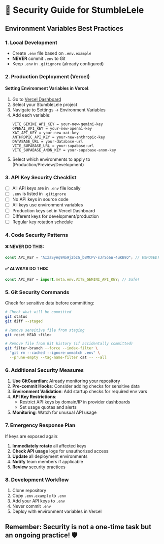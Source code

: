 # 🔐 Security Guide for StumbleLele

## Environment Variables Best Practices

### 1. **Local Development**
- Create `.env` file based on `.env.example`
- **NEVER** commit `.env` to Git
- Keep `.env` in `.gitignore` (already configured)

### 2. **Production Deployment (Vercel)**

#### Setting Environment Variables in Vercel:
1. Go to [Vercel Dashboard](https://vercel.com/dashboard)
2. Select your StumbleLele project
3. Navigate to Settings → Environment Variables
4. Add each variable:
   ```
   VITE_GEMINI_API_KEY = your-new-gemini-key
   OPENAI_API_KEY = your-new-openai-key
   XAI_API_KEY = your-new-xai-key
   ANTHROPIC_API_KEY = your-new-anthropic-key
   DATABASE_URL = your-database-url
   VITE_SUPABASE_URL = your-supabase-url
   VITE_SUPABASE_ANON_KEY = your-supabase-anon-key
   ```
5. Select which environments to apply to (Production/Preview/Development)

### 3. **API Key Security Checklist**

- [ ] All API keys are in `.env` file locally
- [ ] `.env` is listed in `.gitignore`
- [ ] No API keys in source code
- [ ] All keys use environment variables
- [ ] Production keys set in Vercel Dashboard
- [ ] Different keys for development/production
- [ ] Regular key rotation schedule

### 4. **Code Security Patterns**

#### ❌ NEVER DO THIS:
```javascript
const API_KEY = "AIzaSyAq9No9j2bzG_bBMCPV-sJrSo6W-4uKB9Q"; // EXPOSED!
```

#### ✅ ALWAYS DO THIS:
```javascript
const API_KEY = import.meta.env.VITE_GEMINI_API_KEY; // Safe!
```

### 5. **Git Security Commands**

Check for sensitive data before committing:
```bash
# Check what will be committed
git status
git diff --staged

# Remove sensitive file from staging
git reset HEAD <file>

# Remove file from Git history (if accidentally committed)
git filter-branch --force --index-filter \
  "git rm --cached --ignore-unmatch .env" \
  --prune-empty --tag-name-filter cat -- --all
```

### 6. **Additional Security Measures**

1. **Use GitGuardian**: Already monitoring your repository
2. **Pre-commit Hooks**: Consider adding checks for sensitive data
3. **Environment Validation**: Add startup checks for required env vars
4. **API Key Restrictions**: 
   - Restrict API keys by domain/IP in provider dashboards
   - Set usage quotas and alerts
5. **Monitoring**: Watch for unusual API usage

### 7. **Emergency Response Plan**

If keys are exposed again:
1. **Immediately rotate** all affected keys
2. **Check API usage** logs for unauthorized access
3. **Update** all deployment environments
4. **Notify** team members if applicable
5. **Review** security practices

### 8. **Development Workflow**

1. Clone repository
2. Copy `.env.example` to `.env`
3. Add your API keys to `.env`
4. Never commit `.env`
5. Deploy with environment variables in Vercel

## Remember: Security is not a one-time task but an ongoing practice! 🛡️